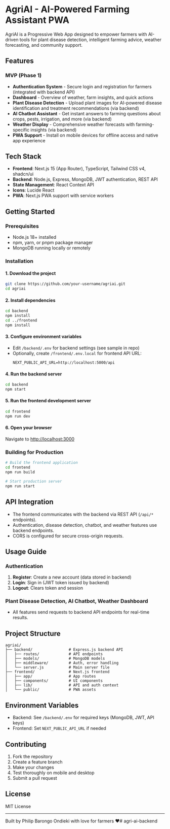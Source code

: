 # AgriAI - AI-Powered Farming Assistant PWA

AgriAI is a Progressive Web App designed to empower farmers with AI-driven tools for plant disease detection, intelligent farming advice, weather forecasting, and community support.

## Features

### MVP (Phase 1)
- **Authentication System** - Secure login and registration for farmers (integrated with backend API)
- **Dashboard** - Overview of weather, farm insights, and quick actions
- **Plant Disease Detection** - Upload plant images for AI-powered disease identification and treatment recommendations (via backend)
- **AI Chatbot Assistant** - Get instant answers to farming questions about crops, pests, irrigation, and more (via backend)
- **Weather Display** - Comprehensive weather forecasts with farming-specific insights (via backend)
- **PWA Support** - Install on mobile devices for offline access and native app experience

## Tech Stack

- **Frontend**: Next.js 15 (App Router), TypeScript, Tailwind CSS v4, shadcn/ui
- **Backend**: Node.js, Express, MongoDB, JWT authentication, REST API
- **State Management**: React Context API
- **Icons**: Lucide React
- **PWA**: Next.js PWA support with service workers

## Getting Started

### Prerequisites

- Node.js 18+ installed
- npm, yarn, or pnpm package manager
- MongoDB running locally or remotely

### Installation

#### 1. **Download the project**
   ```bash
   git clone https://github.com/your-username/agriai.git
   cd agriai
   ```

#### 2. **Install dependencies**
   ```bash
   cd backend
   npm install
   cd ../frontend
   npm install
   ```

#### 3. **Configure environment variables**
- Edit `/backend/.env` for backend settings (see sample in repo)
- Optionally, create `/frontend/.env.local` for frontend API URL:
  ```
  NEXT_PUBLIC_API_URL=http://localhost:5000/api
  ```

#### 4. **Run the backend server**
   ```bash
   cd backend
   npm start
   ```

#### 5. **Run the frontend development server**
   ```bash
   cd frontend
   npm run dev
   ```

#### 6. **Open your browser**
   Navigate to [http://localhost:3000](http://localhost:3000)

### Building for Production

```bash
# Build the frontend application
cd frontend
npm run build

# Start production server
npm run start
```

## API Integration

- The frontend communicates with the backend via REST API (`/api/*` endpoints).
- Authentication, disease detection, chatbot, and weather features use backend endpoints.
- CORS is configured for secure cross-origin requests.

## Usage Guide

### Authentication

1. **Register**: Create a new account (data stored in backend)
2. **Login**: Sign in (JWT token issued by backend)
3. **Logout**: Clears token and session

### Plant Disease Detection, AI Chatbot, Weather Dashboard

- All features send requests to backend API endpoints for real-time results.

## Project Structure

```
agriai/
├── backend/                # Express.js backend API
│   ├── routes/             # API endpoints
│   ├── models/             # MongoDB models
│   ├── middleware/         # Auth, error handling
│   └── server.js           # Main server file
├── frontend/               # Next.js frontend
│   ├── app/                # App routes
│   ├── components/         # UI components
│   ├── lib/                # API and auth context
│   └── public/             # PWA assets
```

## Environment Variables

- Backend: See `/backend/.env` for required keys (MongoDB, JWT, API keys)
- Frontend: Set `NEXT_PUBLIC_API_URL` if needed

## Contributing

1. Fork the repository
2. Create a feature branch
3. Make your changes
4. Test thoroughly on mobile and desktop
5. Submit a pull request

## License

MIT License

---

Built by Philip Barongo Ondieki with love for farmers ❤️# agri-ai-backend
